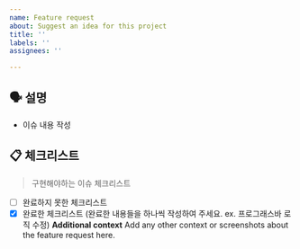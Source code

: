 ```yaml
---
name: Feature request
about: Suggest an idea for this project
title: ''
labels: ''
assignees: ''

---
```


## 🗣 설명
- 이슈 내용 작성


## 📋 체크리스트

> 구현해야하는 이슈 체크리스트

- [ ] 완료하지 못한 체크리스트
- [x] 완료한 체크리스트 (완료한 내용들을 하나씩 작성하여 주세요. ex. 프로그래스바 로직 수정)
**Additional context**
Add any other context or screenshots about the feature request here.
